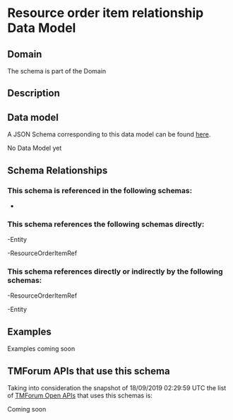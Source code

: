 # Resource order item relationship Data Model

## Domain

The  schema is part of the  Domain

## Description



## Data model

A JSON Schema corresponding to this data model can be found
[here](https://github.com/tmforum-rand/schemas/blob/master/Resource/ResourceOrderItemRelationship.schema.json).

No Data Model yet

## Schema Relationships

### This schema is referenced in the following schemas:

-

### This schema references the following schemas directly:

-Entity

-ResourceOrderItemRef

### This schema references directly or indirectly by the following schemas:

-ResourceOrderItemRef

-Entity



## Examples

Examples coming soon

## TMForum APIs that use this schema

Taking into consideration the snapshot of 18/09/2019 02:29:59 UTC the list of [TMForum Open APIs](https://www.tmforum.org/open-apis/) that uses this schemas is:

Coming soon